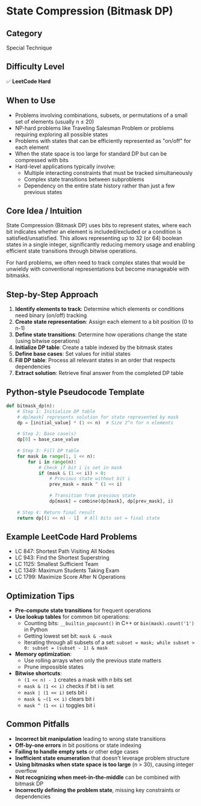 # State Compression (Bitmask DP)

## Category
Special Technique

## Difficulty Level
✅ **LeetCode Hard**

## When to Use
- Problems involving combinations, subsets, or permutations of a small set of elements (usually n ≤ 20)
- NP-hard problems like Traveling Salesman Problem or problems requiring exploring all possible states
- Problems with states that can be efficiently represented as "on/off" for each element
- When the state space is too large for standard DP but can be compressed with bits
- Hard-level applications typically involve:
  - Multiple interacting constraints that must be tracked simultaneously
  - Complex state transitions between subproblems
  - Dependency on the entire state history rather than just a few previous states

## Core Idea / Intuition
State Compression (Bitmask DP) uses bits to represent states, where each bit indicates whether an element is included/excluded or a condition is satisfied/unsatisfied. This allows representing up to 32 (or 64) boolean states in a single integer, significantly reducing memory usage and enabling efficient state transitions through bitwise operations.

For hard problems, we often need to track complex states that would be unwieldy with conventional representations but become manageable with bitmasks.

## Step-by-Step Approach
1. **Identify elements to track**: Determine which elements or conditions need binary (on/off) tracking
2. **Create state representation**: Assign each element to a bit position (0 to n-1)
3. **Define state transitions**: Determine how operations change the state (using bitwise operations)
4. **Initialize DP table**: Create a table indexed by the bitmask states
5. **Define base cases**: Set values for initial states
6. **Fill DP table**: Process all relevant states in an order that respects dependencies
7. **Extract solution**: Retrieve final answer from the completed DP table

## Python-style Pseudocode Template
```python
def bitmask_dp(n):
    # Step 1: Initialize DP table
    # dp[mask] represents solution for state represented by mask
    dp = [initial_value] * (1 << n)  # Size 2^n for n elements
    
    # Step 2: Base case(s)
    dp[0] = base_case_value
    
    # Step 3: Fill DP table
    for mask in range(1, 1 << n):
        for i in range(n):
            # Check if bit i is set in mask
            if (mask & (1 << i)) > 0:
                # Previous state without bit i
                prev_mask = mask ^ (1 << i)
                
                # Transition from previous state
                dp[mask] = combine(dp[mask], dp[prev_mask], i)
    
    # Step 4: Return final result
    return dp[(1 << n) - 1]  # All bits set = final state
```

## Example LeetCode Hard Problems
- LC 847: Shortest Path Visiting All Nodes
- LC 943: Find the Shortest Superstring
- LC 1125: Smallest Sufficient Team
- LC 1349: Maximum Students Taking Exam
- LC 1799: Maximize Score After N Operations

## Optimization Tips
- **Pre-compute state transitions** for frequent operations
- **Use lookup tables** for common bit operations:
  - Counting bits: `__builtin_popcount()` in C++ or `bin(mask).count('1')` in Python
  - Getting lowest set bit: `mask & -mask`
  - Iterating through all subsets of a set: `subset = mask; while subset > 0: subset = (subset - 1) & mask`
- **Memory optimization**:
  - Use rolling arrays when only the previous state matters
  - Prune impossible states
- **Bitwise shortcuts**:
  - `(1 << n) - 1` creates a mask with n bits set
  - `mask & (1 << i)` checks if bit i is set
  - `mask | (1 << i)` sets bit i
  - `mask & ~(1 << i)` clears bit i
  - `mask ^ (1 << i)` toggles bit i

## Common Pitfalls
- **Incorrect bit manipulation** leading to wrong state transitions
- **Off-by-one errors** in bit positions or state indexing
- **Failing to handle empty sets** or other edge cases
- **Inefficient state enumeration** that doesn't leverage problem structure
- **Using bitmasks when state space is too large** (n > 30), causing integer overflow
- **Not recognizing when meet-in-the-middle** can be combined with bitmask DP
- **Incorrectly defining the problem state**, missing key constraints or dependencies

